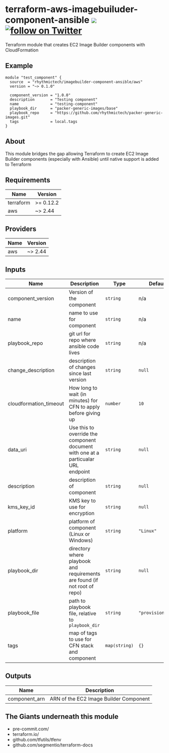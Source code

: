 # terraform-aws-imagebuiluder-component-ansible [![](https://github.com/rhythmictech/terraform-aws-imagebuiluder-component-ansible/workflows/pre-commit-check/badge.svg)](https://github.com/rhythmictech/terraform-aws-imagebuiluder-component-ansible/actions) <a href="https://twitter.com/intent/follow?screen_name=RhythmicTech"><img src="https://img.shields.io/twitter/follow/RhythmicTech?style=social&logo=RhythmicTech" alt="follow on Twitter"></a>
Terraform module that creates EC2 Image Builder components with CloudFormation

## Example
```hcl
module "test_component" {
  source  = "rhythmictech/imagebuilder-component-ansible/aws"
  version = "~> 0.1.0"

  component_version = "1.0.0"
  description       = "Testing component"
  name              = "testing-component"
  playbook_dir      = "packer-generic-images/base"
  playbook_repo     = "https://github.com/rhythmictech/packer-generic-images.git"
  tags              = local.tags
}
```

## About
This module bridges the gap allowing Terraform to create EC2 Image Builder components (especially with Ansible) until native support is added to Terraform

<!-- BEGINNING OF PRE-COMMIT-TERRAFORM DOCS HOOK -->
## Requirements

| Name | Version |
|------|---------|
| terraform | >= 0.12.2 |
| aws | ~> 2.44 |

## Providers

| Name | Version |
|------|---------|
| aws | ~> 2.44 |

## Inputs

| Name | Description | Type | Default | Required |
|------|-------------|------|---------|:--------:|
| component\_version | Version of the component | `string` | n/a | yes |
| name | name to use for component | `string` | n/a | yes |
| playbook\_repo | git url for repo where ansible code lives | `string` | n/a | yes |
| change\_description | description of changes since last version | `string` | `null` | no |
| cloudformation\_timeout | How long to wait (in minutes) for CFN to apply before giving up | `number` | `10` | no |
| data\_uri | Use this to override the component document with one at a particualar URL endpoint | `string` | `null` | no |
| description | description of component | `string` | `null` | no |
| kms\_key\_id | KMS key to use for encryption | `string` | `null` | no |
| platform | platform of component (Linux or Windows) | `string` | `"Linux"` | no |
| playbook\_dir | directory where playbook and requirements are found (if not root of repo) | `string` | `null` | no |
| playbook\_file | path to playbook file, relative to `playbook_dir` | `string` | `"provision.yml"` | no |
| tags | map of tags to use for CFN stack and component | `map(string)` | `{}` | no |

## Outputs

| Name | Description |
|------|-------------|
| component\_arn | ARN of the EC2 Image Builder Component |

<!-- END OF PRE-COMMIT-TERRAFORM DOCS HOOK -->

## The Giants underneath this module
- pre-commit.com/
- terraform.io/
- github.com/tfutils/tfenv
- github.com/segmentio/terraform-docs
